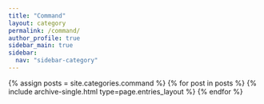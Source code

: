 ```yaml
---
title: "Command"
layout: category
permalink: /command/
author_profile: true
sidebar_main: true
sidebar:
  nav: "sidebar-category"
---
```


{% assign posts = site.categories.command %}
{% for post in posts %} {% include archive-single.html type=page.entries_layout %} {% endfor %}
